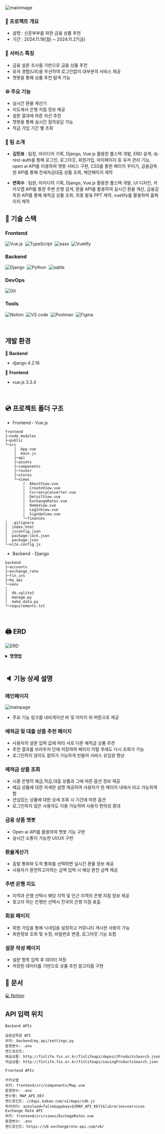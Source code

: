 ![mainimage](./frontend/src/assets/HF.png)


### 📓 프로젝트 개요
- 설명 : 신혼부부를 위한 금융 상품 추천
- 기간 : 2024.11.18(월) ~ 2024.11.27(금)


### 🦝 서비스 특징

- 금융 설문 조사를 기반으로 금융 상품 추천
- 유저 경험(UX)을 우선하여 로그인없이 대부분의 서비스 제공
- 챗봇을 통해 상품 추천 탐색 가능
 

### ⚙ 주요 기능

- 실시간 환율 계산기
- 지도에서 은행 지점 정보 제공
- 설문 결과에 따른 자산 추천
- 챗봇을 통해 실시간 질의응답 가능
- 적금 가입 기간 별 조회


### 🦾 팀 소개 
- **김민표** : 팀장, 아이디어 기획, Django, Vue.js 활용한 풀스택 개발, ERD 설계, dj-rest-auth를 통해 로그인, 로그아웃, 회원가입, 마이페이지 등 유저 관리 기능, open ai API를 이용하여 챗봇 서비스 구현, CSS를 통한 페이지 꾸미기, 금융감독원 API를 통해 전세자금대출 상품 조회, 메인페이지 제작

- **변희수** : 팀원, 아이디어 기획, Django, Vue.js 활용한 풀스택 개발, UI 디자인, 카카오맵 API를 통한 주변 은행 검색, 환율 API를 활용하여 실시간 환율 계산, 금융감독원 API를 통해 예적금 상품 조회, 최종 발표 PPT 제작, vuetify를 활용하여 홈페이지 제작





## 🛒 기술 스택

### Frontend
![Vue.js](https://img.shields.io/badge/vue.js-4FC08D?style=for-the-badge&logo=vuedotjs&logoColor=white)&nbsp;
![TypeScript](https://img.shields.io/badge/TypeScript-3178C6?style=for-the-badge&logo=typescript&logoColor=white)&nbsp;
![sass](https://img.shields.io/badge/Sass-CC6699?style=for-the-badge&logo=sass&logoColor=white)&nbsp;
![Vuetify](https://img.shields.io/badge/Vuetify-1867C0?style=for-the-badge&logo=vuetify&logoColor=white)&nbsp;


### Backend
![Django](https://img.shields.io/badge/Django-092E20.svg?style=for-the-badge&logo=django&logoColor=white)&nbsp;
![Python](https://img.shields.io/badge/Python-3776AB.svg?style=for-the-badge&logo=python&logoColor=white)&nbsp;
![sqlite](https://img.shields.io/badge/SQLite-003B57?style=for-the-badge&logo=nodedotjs&logoColor=white)&nbsp;

### DevOps
![Git](https://img.shields.io/badge/Git-F05032?style=for-the-badge&logo=git&logoColor=white)&nbsp;


### Tools
![Notion](https://img.shields.io/badge/Notion-000000?style=for-the-badge&logo=Notion&logoColor=white)&nbsp;
![VS code](https://img.shields.io/badge/Visual%20Studio%20Code-007ACC?style=for-the-badge&logo=visualstudiocode&logoColor=white)&nbsp;
![Postman](https://img.shields.io/badge/Postman-FF6C37?style=for-the-badge&logo=postman&logoColor=white)&nbsp;
![Figma](https://img.shields.io/badge/Figma-F24E1E?style=for-the-badge&logo=figma&logoColor=white)&nbsp;


<br />

## 개발 환경

🔧 **Backend**
- django 4.2.16

🔧 **Frontend**
- vue.js 3.3.4

<br/>

## 💿 프로젝트 폴더 구조

- Frontend - Vue.js

```
frontend
├─node_modules
├─public
└─src
    │  App.vue
    │  main.js
    ├─api
    ├─assets
    ├─components
    ├─router
    ├─stores
    └─views
        │  AboutView.vue
        │  CreateView.vue
        │  CurrencyConverter.vue
        │  DetailView.vue
        │  ExchangeRates.vue
        │  HomeView.vue
        │  LogInView.vue
        │  SignUpView.vue 
        └─finances
│  .gitignore
│  index.html
│  jsconfig.json
│  package-lock.json
│  package.json
└─vite.config.js
```
- Backend - Django
```
backend
├─accounts
├─exchange_rate
├─fin_ins
├─my_api
└─venv
│
│  db.sqlite3
│  manage.py
│  make_data.py
└─requirements.txt
```

<br/>

## 🖨 ERD

![ERD](/Honeymoon-Finance/frontend/src/assets/erd.png)



<details>
<summary><b>명명법</b></summary> 

- 프론트엔드
    - 변수명, 메서드명
        - `camelCase`
    - HTML 템플릿
        - `kebab-case`
    - CSS 클래스
        - 고유한 클래스명 부여하여 부모 컴포넌트 내의 속성 상속을 방지
    - 의미없는 변수명 사용 지양

- 백엔드
    - 클래스명
        - `PascalCase`
    - 함수명
        - `snake_case`
    - 의미없는 변수명 사용 지양
</details>

<br/>

## 🔈 기능 상세 설명
### 메인페이지
![mainpage](/Honeymoon-Finance/frontend/src/assets/HF.png)
- 주요 기능 링크를 내비게이션 바 및 이미지 위 버튼으로 제공
   
### 예적금 및 대출 상품 추천 페이지

- 사용자의 설문 입력 값에 따라 서로 다른 예적금 상품 추천
- 추천 결과를 브라우저 단에 저장하여 페이지 이탈 후에도 다시 조회가 가능
- 로그인하지 않아도 참여가 가능하게 만들어 서비스 유입량 향상


### 예적금 상품 조회

- 시중 은행의 예금,적금,대출 상품과 그에 따른 옵션 정보 제공
- 예금 상품에 대한 자세한 설명 제공하여 사용자가 한 페이지 내에서 비교 가능하게 함
- 관심있는 상품에 대한 상세 조회 시 기간에 따른 옵션
- 로그인하지 않은 사용자도 이용 가능하여 사용자 편의성 증대

### 금융 상품 챗봇

- Open ai API를 활용하여 챗봇 기능 구현
- 실시간 소통이 가능한 UI/UX 구현
  
### 환율계산기

- 출발 통화와 도착 통화를 선택하면 실시간 환율 정보 제공
- 사용자가 환전하고자하는 금액 입력 시 예상 환전 금액 제공

### 주변 은행 지도

- 지역과 은행 선택시 해당 지역 및 인근 지역의 은행 지점 정보 제공
- 찾고자 하는 은행만 선택시 전국의 은행 지점 표출

### 회원 페이지

- 회원 가입을 통해 닉네임을 설정하고 커뮤니티 게시판 사용이 가능
- 회원정보 조회 및 수정, 비밀번호 변경, 로그아웃 기능 포함

### 설문 작성 페이지

- 설문 항목 입력 후 데이터 저장
- 저장된 데이터를 기반으로 상품 추천 알고리즘 구현

## 📃 문서
[💻 Notion](https://bustling-trade-bc8.notion.site/project-edee400fdbb84c5ebda96cba3ada5c77?pvs=4)


## API 입력 위치
```
Backend APIs

금융감독원 API
위치: backend/my_api/settings.py
환경변수: .env
엔드포인트:
예금상품: http://finlife.fss.or.kr/finlifeapi/depositProductsSearch.json
적금상품: http://finlife.fss.or.kr/finlifeapi/savingProductsSearch.json

Frontend APIs

카카오맵
위치: frontend/src/components/Map.vue
환경변수: .env
변수명: MAP_API_KEY
엔드포인트: //dapi.kakao.com/v2/maps/sdk.js
파라미터: autoload=false&appkey=${MAP_API_KEY}&libraries=services
Exchange Rate API
위치: frontend/src/views/ExchageRates.vue
환경변수: .env
엔드포인트: https://v6.exchangerate-api.com/v6/
```
